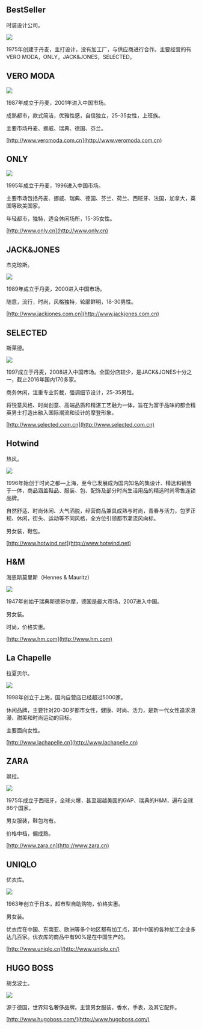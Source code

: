 ## BestSeller

时装设计公司。

![](/assets/bestseller.png)

1975年创建于丹麦，主打设计，没有加工厂，与供应商进行合作。主要经营的有VERO MODA，ONLY，JACK&JONES，SELECTED。

## VERO MODA

![](/assets/veromoda.png)

1987年成立于丹麦，2001年进入中国市场。

成熟都市，款式简洁，优雅性感，自信独立，25-35女性，上班族。

主要市场丹麦、挪威、瑞典、德国、芬兰。

[http://www.veromoda.com.cn](http://www.veromoda.com.cn)

## ONLY

![](/assets/only.png)

1995年成立于丹麦，1996进入中国市场。

主要市场包括丹麦、挪威、瑞典、德国、芬兰、荷兰、西班牙、法国，加拿大，英国等欧美国家。

年轻都市，独特，适合休闲场所，15-35女性。

[http://www.only.cn](http://www.only.cn)

## JACK&JONES

杰克琼斯。

![](/assets/jackjones.png)

1989年成立于丹麦，2000进入中国市场。

随意，流行，时尚，风格独特，轮廓鲜明，18-30男性。

[http://www.jackjones.com.cn](http://www.jackjones.com.cn)

## SELECTED

斯莱德。

![](/assets/selected.png)

1997成立于丹麦，2008进入中国市场。全国分店较少，是JACK&JONES十分之一，截止2016年国内170多家。

商务休闲，注重专业剪裁，强调细节设计，25-35男性。

将锐意风格、时尚创意、高端品质和精湛工艺融为一体，旨在为富于品味的都会精英男士打造出融入国际潮流和设计的摩登形象。

[http://www.selected.com.cn](http://www.selected.com.cn)

## Hotwind

热风。

![](/assets/hotwind.png)

1996年始创于时尚之都—上海，至今已发展成为国内知名的集设计、精选和销售于一体，商品涵盖鞋品、服装、包、配饰及部分时尚生活用品的精选时尚零售连锁品牌。

自然舒适、时尚休闲、大气洒脱，经营商品兼具成熟与时尚，青春与活力，包罗正规、休闲，街头、运动等不同风格，全方位引领都市潮流风向标。

男女装，鞋包。

[http://www.hotwind.net](http://www.hotwind.net)

## H&M

海恩斯莫里斯（Hennes & Mauritz）

![](/assets/hm.png)

1947年创始于瑞典斯德哥尔摩，德国是最大市场，2007进入中国。

男女装。

时尚，价格实惠。

[http://www.hm.com](http://www.hm.com)

## La Chapelle

拉夏贝尔。

![](/assets/lachapelle.png)

1998年创立于上海，国内自营店已经超过5000家。

休闲品牌，主要针对20-30岁都市女性，健康、时尚、活力，是新一代女性追求浪漫、甜美和时尚运动的目标。

主要面向女性。

[http://www.lachapelle.cn](http://www.lachapelle.cn)

## ZARA

飒拉。

![](/assets/zara.png)

1975年成立于西班牙，全球火爆，甚至超越美国的GAP、瑞典的H&M，遍布全球86个国家。

男女服装，鞋包均有。

价格中档，偏成熟。

[http://www.zara.cn](http://www.zara.cn)

## UNIQLO

优衣库。

![](/assets/uniqlo.png)

1963年创立于日本，超市型自助购物，价格实惠。

男女装。

优衣库在中国、东南亚、欧洲等多个地区都有加工点，其中中国的各种加工企业多达几百家。优衣库的商品中有90%是在中国生产的。

[http://www.uniqlo.cn](http://www.uniqlo.cn/)

## HUGO BOSS

胡戈波士。

![](/assets/hugoboss.png)

源于德国，世界知名奢侈品牌。主营男女服装，香水，手表，及其它配件。

[http://www.hugoboss.com/](http://www.hugoboss.com/)




